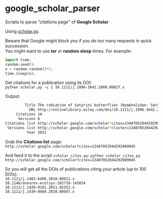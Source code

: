 google_scholar_parser
====================

Scripts to parse *"citations page"* of **Google Scholar**  

Using [scholar.py](http://www.icir.org/christian/scholar.html).  

Beware that Google might block you if you do too many requests in quick succession.   
You might want to use **tor** or **random sleep** times. For example:

```python
import time;  
random.seed();  
n = random.random()*5;  
time.sleep(n);  
```  

Get citations for a publication using its DOI:  
`python scholar.py -c 1 10.1111/j.1096-3642.2009.00627.x`

Output:  
```bash 
         Title The radiation of Satyrini butterflies (Nymphalidae: Satyrinae)...     
           URL http://onlinelibrary.wiley.com/doi/10.1111/j.1096-3642.2009.00627.x/full  
     Citations 14  
      Versions 6  
Citations list http://scholar.google.com/scholar?cites=13407052944292989945&as_sdt=2005&sciodt=0,5&hl=en&num=1  
 Versions list http://scholar.google.com/scholar?cluster=13407052944292989945&hl=en&num=1&as_sdt=0,5  
          Year 2011   
```

Grab the **Citations list** page:  
`http://scholar.google.com/scholar?cites=13407052944292989945`

And feed it to the script `scholar_cites.py`:
`python scholar_cites.py http://scholar.google.com/scholar?cites=13407052944292989945`

So you will get all the DOIs of publications citing your article (up to 100 DOIs):  
`10.1111/j.1463-6409.2010.00421.x`  
`10.1146/annurev-ecolsys-102710-145024`  
`10.1111/j.1420-9101.2011.02352.x`  
`10.1111/j.1439-0469.2010.00587.x`
